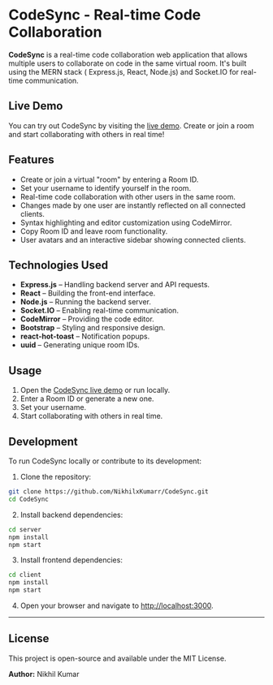 # CodeSync - Real-time Code Collaboration

**CodeSync** is a real-time code collaboration web application that allows multiple users to collaborate on code in the same virtual room. It's built using the MERN stack ( Express.js, React, Node.js) and Socket.IO for real-time communication.

## Live Demo

You can try out CodeSync by visiting the [live demo](https://codesync-i2zm.onrender.com). Create or join a room and start collaborating with others in real time!



## Features

* Create or join a virtual "room" by entering a Room ID.
* Set your username to identify yourself in the room.
* Real-time code collaboration with other users in the same room.
* Changes made by one user are instantly reflected on all connected clients.
* Syntax highlighting and editor customization using CodeMirror.
* Copy Room ID and leave room functionality.
* User avatars and an interactive sidebar showing connected clients.

## Technologies Used

* **Express.js** – Handling backend server and API requests.
* **React** – Building the front-end interface.
* **Node.js** – Running the backend server.
* **Socket.IO** – Enabling real-time communication.
* **CodeMirror** – Providing the code editor.
* **Bootstrap** – Styling and responsive design.
* **react-hot-toast** – Notification popups.
* **uuid** – Generating unique room IDs.

## Usage

1. Open the [CodeSync live demo](https://your-render-link.onrender.com) or run locally.
2. Enter a Room ID or generate a new one.
3. Set your username.
4. Start collaborating with others in real time.

## Development

To run CodeSync locally or contribute to its development:

1. Clone the repository:

```bash
git clone https://github.com/NikhilxKumarr/CodeSync.git
cd CodeSync
```

2. Install backend dependencies:

```bash
cd server
npm install
npm start
```

3. Install frontend dependencies:

```bash
cd client
npm install
npm start
```

4. Open your browser and navigate to [http://localhost:3000](http://localhost:3000).



---



## License

This project is open-source and available under the MIT License.

**Author:** Nikhil Kumar
